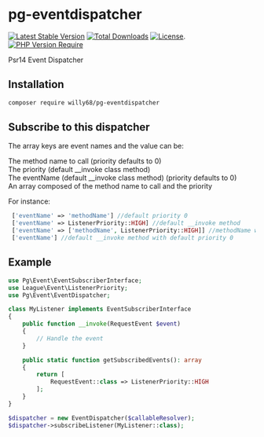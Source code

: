 # pg-eventdispatcher

[![Latest Stable Version](https://poser.pugx.org/willy68/pg-eventdispatcher/v/stable)](https://packagist.org/packages/willy68/pg-eventdispatcher)
[![Total Downloads](https://poser.pugx.org/willy68/pg-eventdispatcher/downloads)](https://packagist.org/packages/willy68/pg-eventdispatcher)
[![License](https://poser.pugx.org/willy68/pg-eventdispatcher/license)](https://packagist.org/packages/willy68/pg-eventdispatcher).
[![PHP Version Require](https://poser.pugx.org/willy68/pg-eventdispatcher/require/php)](https://packagist.org/packages/willy68/pg-eventdispatcher)

Psr14 Event Dispatcher
## Installation

```bash
composer require willy68/pg-eventdispatcher
```

## Subscribe to this dispatcher

 The array keys are event names and the value can be:

 The method name to call (priority defaults to 0)  
 The priority (default __invoke class method)  
 The eventName (default __invoke class method) (priority defaults to 0)  
 An array composed of the method name to call and the priority

 For instance:
```php
 ['eventName' => 'methodName'] //default priority 0
 ['eventName' => ListenerPriority::HIGH] //default __invoke method
 ['eventName' => ['methodName', ListenerPriority::HIGH]] //methodName with high priority
 ['eventName'] //default __invoke method with default priority 0
```
## Example

```php
use Pg\Event\EventSubscriberInterface;
use League\Event\ListenerPriority;
use Pg\Event\EventDispatcher;

class MyListener implements EventSubscriberInterface
{
    public function __invoke(RequestEvent $event)
    {
        // Handle the event
    }

    public static function getSubscribedEvents(): array
    {
        return [
            RequestEvent::class => ListenerPriority::HIGH
        ];
    }
}

$dispatcher = new EventDispatcher($callableResolver);
$dispatcher->subscribeListener(MyListener::class);
```